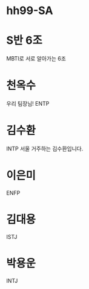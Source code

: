 # hh99-SA

# S반 6조

MBTI로 서로 알아가는 6조
# 천옥수
우리 팀장님! ENTP
# 김수환
INTP
서울 거주하는 김수환입니다.
# 이은미
ENFP
# 김대용
ISTJ
# 박용운
INTJ